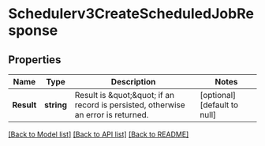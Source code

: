 # Schedulerv3CreateScheduledJobResponse

## Properties
Name | Type | Description | Notes
------------ | ------------- | ------------- | -------------
**Result** | **string** | Result is \&quot;\&quot; if an record is persisted, otherwise an error is returned. | [optional] [default to null]

[[Back to Model list]](../README.md#documentation-for-models) [[Back to API list]](../README.md#documentation-for-api-endpoints) [[Back to README]](../README.md)


